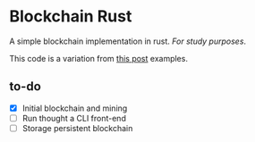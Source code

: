 # Blockchain Rust
A simple blockchain implementation in rust. _For study purposes_.

This code is a variation from [this post](https://dev.to/ecj222/how-to-build-a-blockchain-from-scratch-in-rust-46) examples.

## to-do

- [x] Initial blockchain and mining
- [ ] Run thought a CLI front-end
- [ ] Storage persistent blockchain